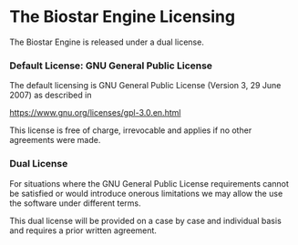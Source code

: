 # The Biostar Engine Licensing

The Biostar Engine is released under a dual license.

### Default License: GNU General Public License

The default licensing is GNU General Public License (Version 3, 29 June 2007) 
as described in

https://www.gnu.org/licenses/gpl-3.0.en.html

This license is free of charge, irrevocable and applies if no other agreements were made.

### Dual License

For situations where the GNU General Public License requirements cannot be satisfied or 
would introduce onerous limitations we may allow the use the software under different terms.

This dual license will be provided on a case by case and individual basis 
and requires a prior written agreement.
